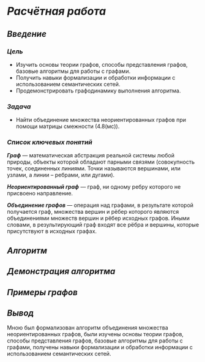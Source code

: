 # <B><I> Расчётная работа</I></B>
## <B><I> Введение</I></B>
### <B><I> Цель</I></B>
- Изучить основы теории графов, способы представления графов, базовые алгоритмы для работы с графами. 
- Получить навыки формализации и обработки информации с использованием семантических сетей.
- Продемонстрировать графодинамику выполнения алгоритма.
### <B><I> Задача</I></B>
- Найти объединение множества неориентированных графов при помощи матрицы смежности (4.8(мс)).
### <B><I> Список ключевых понятий</I></B>
<B><I> Граф</I></B> — математическая абстракция реальной системы любой природы, объекты которой обладают парными связями
(совокупность точек, соединенных линиями. Точки называются вершинами, или узлами, а линии – ребрами, или дугами).

<B><I> Неориентированный граф</I></B> — граф, ни одному ребру которого не присвоено направление.

<B><I> Объединение графов</I></B> — операция над графами, в результате которой получается граф, множества вершин и рёбер которого являются объединениями множеств вершин и рёбер исходных графов.
Иными словами, в результирующий граф входят все рёбра и вершины, которые присутствуют в исходных графах.
## <B><I> Алгоритм</I></B>

## <B><I> Демонстрация алгоритма</I></B>

## <B><I> Примеры графов</I></B>

## <B><I> Вывод</I></B>
Мною был формализован алгоритм объединения множества неориентированных графов, были изучены основы теории графов, способы представления графов, базовые алгоритмы для работы с графами, получены навыки формализации и обработки информации с использованием семантических сетей.
